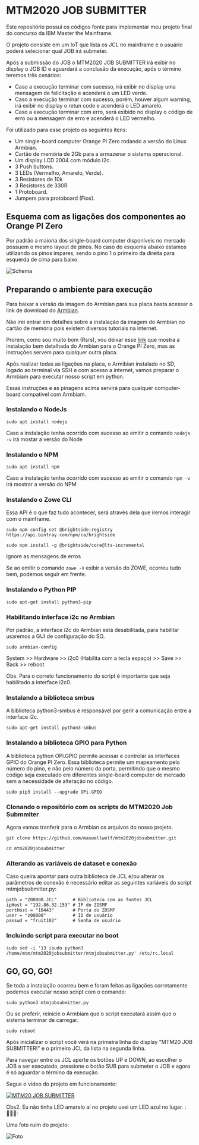 # MTM2020 JOB SUBMITTER

Este repositório possui os códigos fonte para implementar meu projeto final do concurso da IBM Master the Mainframe.

O projeto consiste em um IoT que lista os JCL no mainframe e o usuário poderá selecionar qual JOB irá submeter.

Após a submissão do JOB o MTM2020 JOB SUBMITTER irá exibir no display o JOB ID e aguardará a conclusão da execução, após o término teremos três cenários:
* Caso a execução terminar com sucesso, irá exibir no display uma mensagem de felicitação e acenderá o um LED verde.
* Caso a execução terminar com sucesso, porém, houver algum warning, irá exibir no display o retun code e acenderá o LED amarelo.
* Caso a execução terminar com erro, será exibido no display o código de erro ou a mensagem de erro e acenderá o LED vermelho.

Foi utilizado para esse projeto os seguintes itens:
- Um single-board computer Orange PI Zero rodando a versão do Linux Armbian.
- Cartão de memória de 2Gb para a armazenar o sistema operacional.
- Um display LCD 2004 com módulo i2c.
- 3 Push buttons.
- 3 LEDs (Vermelho, Amarelo, Verde).
- 3 Resistores de 10k
- 3 Resistores de 330R
- 1 Protoboard.
- Jumpers para protoboard (Fios).

## Esquema com as ligações dos componentes ao Orange PI Zero

Por padrão a maioria dos single-board computer disponíveis no mercado possuem o mesmo layout de pinos.
No caso do esquema abaixo estamos utilizando os pinos ímpares, sendo o pino 1 o primeiro da direita para esquerda de cima para baixo.

![Schema](https://github.com/maxwellwolf/mtm2020jobsubmitter/blob/master/Pinouts.jpg?raw=true)

## Preparando o ambiente para execução

Para baixar a versão da imagem do Armbian para sua placa basta acessar o link de download do [Armbian](https://www.armbian.com/download/).

Não irei entrar em detalhes sobre a instalação da imagem do Armbian no cartão de memória pois existem diversos tutoriais na internet.

Prorem, como sou muito bom (Rsrs),  vou deixar esse [link](https://www.albertogonzalez.net/how-to-install-armbian-debian-on-an-orange-pi-zero/) que mostra a instalação bem detalhada do Armbian para o Orange PI Zero, mas as instruções servem para qualquer outra placa.

Após realizar todas as ligações na placa, o Armibian instalado no SD, logado ao terminal via SSH e com acesso a internet,  vamos preparar o Armbiam para executar nosso script em python.

Essas instruções e as pinagens acima servirá para qualquer computer-board compatível com Armbiam.


### Instalando o NodeJs

`sudo apt install nodejs`

Caso a instalação tenha ocorrido com sucesso ao emitir o comando `nodejs -v` irá mostar a versão do Node

### Instalando o NPM

`sudo apt install npm`

Caso a instalação tenha ocorrido com sucesso ao emitir o comando `npm -v` irá mostrar a versão do NPM

### Instalando o Zowe CLI

Essa API é o que faz tudo acontecer, será através dela que iremos interagir com o mainframe.

`sudo npm config set @brightside:registry https://api.bintray.com/npm/ca/brightside`

`sudo npm install -g @brightside/core@lts-incremental`

Ignore as mensagens de erros

Se ao emitir o comando `zowe -V` exibir a versão do ZOWE, ocorreu tudo bem, podemos seguir em frente.

### Instalando o Python PIP

`sudo apt-get install python3-pip`

### Habilitando interface i2c no Armbian

Por padrão, a interface i2c do Armbian está desabilitada, para habilitar usaremos a GUI de configuração do SO.

`sudo armbian-config`

System >> Hardware >> i2c0 (Habilita com a tecla espaço) >> Save >> Back >> reboot

Obs. Para o correto funcionamento do script é importante que seja habilitado a interface i2c0.

### Instalando a biblioteca smbus

A biblioteca python3-smbus é responsável por gerir a comunicação entre a interface i2c.

`sudo apt-get install python3-smbus`

### Instalando a biblioteca GPIO para Python

A biblioteca python OPi.GPIO permite acessar e controlar as interfaces GPIO do Orange PI Zero.
Essa biblioteca permite um mapeamento pelo número do pino, e não pelo número da porta, permitindo que o mesmo código seja executado em diferentes single-board computer de mercado sem a necessidade de alteração no código.

`sudo pip3 install --upgrade OPi.GPIO`

### Clonando o repositório com os scripts do MTM2020 Job Submmiter

Agora vamos tranferir para o Armbian os arquivos do nosso projeto.

`git clone https://github.com/maxwellwolf/mtm2020jobsubmitter.git`

`cd mtm2020jobsubmitter`

### Alterando as variáveis de dataset e conexão

Caso queira apontar para outra biblioteca de JCL e/ou alterar os parâmetros de conexão é necessário editar as seguintes variáveis do script mtmjobsubmitter.py:

```
path = "Z00000.JCL"      # Biblioteca com as fontes JCL
ipHost = "192.86.32.153" # IP do ZOSMF
portHost = "10443"       # Porta do ZOSMF
user = "z00000"          # ID de usuário
passwd = "fruit102"      # Senha de usuário
```  

### Incluindo script para executar no boot

`sudo sed -i '13 isudo python3 /home/mtm/mtm2020jobsubmitter/mtmjobsubmitter.py' /etc/rc.local`

## GO, GO, GO!

Se toda a instalação ocorreu bem e foram feitas as ligações corretamente podemos executar nosso script com o comando:

`sudo python3 mtmjobsubmitter.py`

Ou se preferir, reinicie o Armbiam que o script executará assim que o sistema terminar de carregar.

`sudo reboot`

Após inicializar o script você verá na primeira linha do display "MTM20 JOB SUBMITTER!" e o primeiro JCL da lista na segunda linha.

Para navegar entre os JCL aperte os botões UP e DOWN, ao escolher o JOB a ser executado, pressione o botão SUB para submeter o JOB e agora é só aguardar o término da execução.

Segue o vídeo do projeto em funcionamento:

[![MTM20 JOB SUBMITTER](https://i9.ytimg.com/vi/gtbkg5on7vc/mq3.jpg?sqp=CLC7_P8F&rs=AOn4CLBy4wr7uzF5hR5rV8VenkttQ2eOQQ)](https://youtu.be/gtbkg5on7vc)

Obs2. Eu não tinha LED amarelo aí no projeto usei um LED azul no lugar. :🤷🏻‍♂️:

Uma foto ruim do projeto:

![Foto](https://github.com/maxwellwolf/mtm2020jobsubmitter/blob/master/MTMJS.jpg?raw=true)
